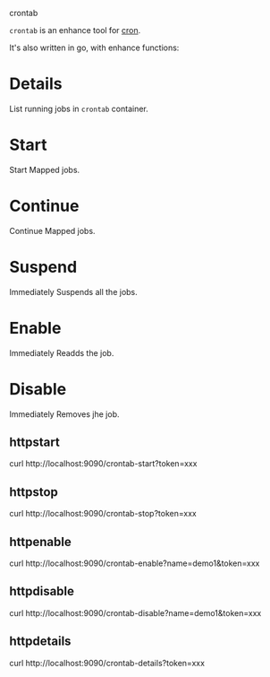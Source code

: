 crontab

`crontab` is an enhance tool for [cron](https://github.com/robfig/cron).

It's also written in go, with enhance functions:

# Details

List running jobs in `crontab` container.

# Start

Start Mapped jobs.

# Continue

Continue Mapped jobs.

# Suspend

Immediately Suspends all the jobs.

# Enable

Immediately Readds the job.

# Disable

Immediately Removes jhe job.

## httpstart

curl http://localhost:9090/crontab-start?token=xxx

## httpstop

curl http://localhost:9090/crontab-stop?token=xxx

## httpenable

curl http://localhost:9090/crontab-enable?name=demo1\&token=xxx

## httpdisable

curl http://localhost:9090/crontab-disable?name=demo1\&token=xxx

## httpdetails

curl http://localhost:9090/crontab-details?token=xxx
